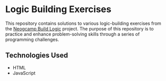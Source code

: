 # Logic Building Exercises
This repository contains solutions to various logic-building exercises from the [Neogcamp Build Logic](https://github.com/neogcamp/build/tree/main/build-logic) project. The purpose of this repository is to practice and enhance problem-solving skills through a series of programming challenges.

## Technologies Used
 - HTML
 - JavaScript